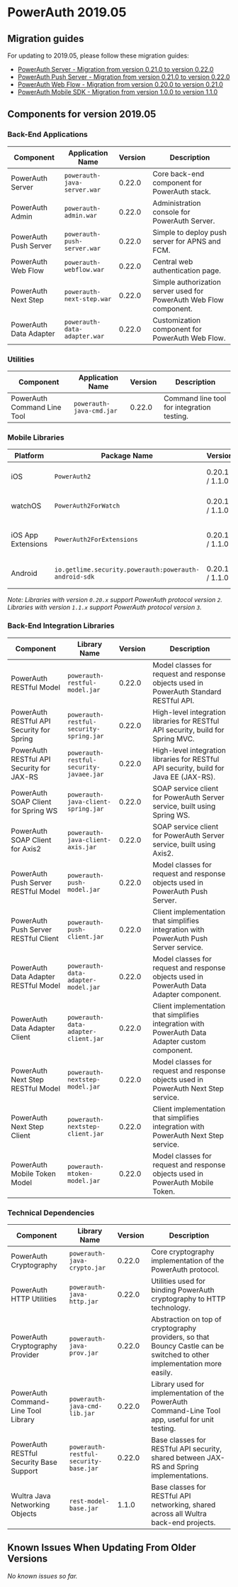 # PowerAuth 2019.05

## Migration guides

For updating to 2019.05, please follow these migration guides:

- [PowerAuth Server - Migration from version 0.21.0 to version 0.22.0](https://github.com/wultra/powerauth-server/blob/develop/docs/PowerAuth-Server-0.22.0.md)
- [PowerAuth Push Server - Migration from version 0.21.0 to version 0.22.0](https://github.com/wultra/powerauth-push-server/blob/develop/docs/PowerAuth-Push-Server-0.22.0.md)
- [PowerAuth Web Flow - Migration from version 0.20.0 to version 0.21.0](https://github.com/wultra/powerauth-webflow/blob/develop/docs/Web-Flow-0.22.0.md)
- [PowerAuth Mobile SDK - Migration from version 1.0.0 to version 1.1.0](https://github.com/wultra/powerauth-mobile-sdk/blob/develop/docs/Migration-from-1.0-to-1.1.md)

## Components for version 2019.05

### Back-End Applications

| Component | Application Name | Version | Description |
|---|---|---|---|
| PowerAuth Server | `powerauth-java-server.war` | 0.22.0 | Core back-end component for PowerAuth stack. |
| PowerAuth Admin | `powerauth-admin.war` | 0.22.0 | Administration console for PowerAuth Server. |
| PowerAuth Push Server | `powerauth-push-server.war` | 0.22.0 | Simple to deploy push server for APNS and FCM. |
| PowerAuth Web Flow | `powerauth-webflow.war` | 0.22.0 | Central web authentication page. |
| PowerAuth Next Step | `powerauth-next-step.war` | 0.22.0 | Simple authorization server used for PowerAuth Web Flow component. |
| PowerAuth Data Adapter | `powerauth-data-adapter.war` | 0.22.0 | Customization component for PowerAuth Web Flow. |

### Utilities

| Component | Application Name | Version | Description |
|---|---|---|---|
| PowerAuth Command Line Tool | `powerauth-java-cmd.jar` | 0.22.0 | Command line tool for integration testing. |

### Mobile Libraries

| Platform | Package Name | Version | Description |
|---|---|---|---|
| iOS | `PowerAuth2` | 0.20.1 / 1.1.0 | A client library for iOS. |
| watchOS | `PowerAuth2ForWatch` | 0.20.1 / 1.1.0 | A limited library for watchOS. |
| iOS App Extensions | `PowerAuth2ForExtensions` | 0.20.1 / 1.1.0 | A limited library for iOS App Extensions. |
| Android | `io.getlime.security.powerauth:powerauth-android-sdk` | 0.20.1 / 1.1.0 | A client library for Android. |

_Note: Libraries with version `0.20.x` support PowerAuth protocol version `2`. Libraries with version `1.1.x` support PowerAuth protocol version `3`._ 

### Back-End Integration Libraries

| Component | Library Name |  Version | Description |
|---|---|---|---|
| PowerAuth RESTful Model | `powerauth-restful-model.jar` | 0.22.0 | Model classes for request and response objects used in PowerAuth Standard RESTful API. |
| PowerAuth RESTful API Security for Spring | `powerauth-restful-security-spring.jar` | 0.22.0 | High-level integration libraries for RESTful API security, build for Spring MVC. |
| PowerAuth RESTful API Security for JAX-RS | `powerauth-restful-security-javaee.jar` | 0.22.0 | High-level integration libraries for RESTful API security, build for Java EE (JAX-RS). |
| PowerAuth SOAP Client for Spring WS | `powerauth-java-client-spring.jar` | 0.22.0 | SOAP service client for PowerAuth Server service, built using Spring WS. |
| PowerAuth SOAP Client for Axis2 | `powerauth-java-client-axis.jar` | 0.22.0 | SOAP service client for PowerAuth Server service, built using Axis2. |
| PowerAuth Push Server RESTful Model | `powerauth-push-model.jar` | 0.22.0 | Model classes for request and response objects used in PowerAuth Push Server. |
| PowerAuth Push Server RESTful Client | `powerauth-push-client.jar` | 0.22.0 | Client implementation that simplifies integration with PowerAuth Push Server service. |
| PowerAuth Data Adapter RESTful Model | `powerauth-data-adapter-model.jar` | 0.22.0 | Model classes for request and response objects used in PowerAuth Data Adapter component. |
| PowerAuth Data Adapter Client | `powerauth-data-adapter-client.jar` | 0.22.0 | Client implementation that simplifies integration with PowerAuth Data Adapter custom component. |
| PowerAuth Next Step RESTful Model | `powerauth-nextstep-model.jar` | 0.22.0 | Model classes for request and response objects used in PowerAuth Next Step service. |
| PowerAuth Next Step Client | `powerauth-nextstep-client.jar` | 0.22.0 | Client implementation that simplifies integration with PowerAuth Next Step service. |
| PowerAuth Mobile Token Model | `powerauth-mtoken-model.jar` | 0.22.0 | Model classes for request and response objects used in PowerAuth Mobile Token. |

### Technical Dependencies

| Component | Library Name | Version | Description |
|---|---|---|---|
| PowerAuth Cryptography | `powerauth-java-crypto.jar` | 0.22.0 | Core cryptography implementation of the PowerAuth protocol. |
| PowerAuth HTTP Utilities | `powerauth-java-http.jar` | 0.22.0 | Utilities used for binding PowerAuth cryptography to HTTP technology. |
| PowerAuth Cryptography Provider | `powerauth-java-prov.jar` | 0.22.0 | Abstraction on top of cryptography providers, so that Bouncy Castle can be switched to other implementation more easily. |
| PowerAuth Command-Line Tool Library | `powerauth-java-cmd-lib.jar` | 0.22.0 | Library used for implementation of the PowerAuth Command-Line Tool app, useful for unit testing. |
| PowerAuth RESTful Security Base Support | `powerauth-restful-security-base.jar` | 0.22.0 | Base classes for RESTful API security, shared between JAX-RS and Spring implementations. |
| Wultra Java Networking Objects | `rest-model-base.jar` | 1.1.0 | Base classes for RESTful API networking, shared across all Wultra back-end projects. |

## Known Issues When Updating From Older Versions

_No known issues so far._